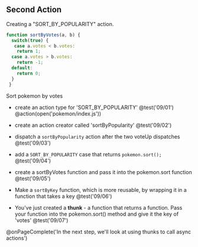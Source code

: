## Second Action
Creating a "SORT_BY_POPULARITY" action.

```js
function sortByVotes(a, b) {
  switch(true) {
   case a.votes < b.votes:
    return 1;
  case a.votes > b.votes:
    return -1;
  default:
    return 0;
  }
 }
```

Sort pokemon by votes

+ create an action type for 'SORT_BY_POPULARITY'
@test('09/01')
@action(open('pokemon/index.js'))

+ create an action creator called 'sortByPopularity'
@test('09/02')

+ dispatch a `sortByPopularity` action after the two voteUp dispatches
@test('09/03')

+ add a `SORT_BY_POPULARITY` case that returns `pokemon.sort();`
@test('09/04')

+ create a sortByVotes function and pass it into the pokemon.sort function
@test('09/05')

+ Make a `sortByKey` function, which is more reusable, by wrapping it in a function that takes a key
@test('09/06')

+ You've just created a **thunk** - a function that returns a function. Pass your function into the pokemon.sort() method and give it the key of 'votes'
@test('09/07')

@onPageComplete('In the next step, we'll look at using thunks to call async actions')
